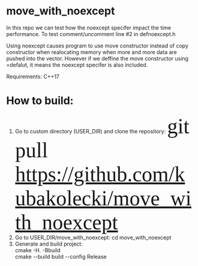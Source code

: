 # move_with_noexcept

In this repo we can test how the noexcept specifer impact the time performance.
To test comment/uncomment line #2 in defnoexcept.h

Using noexcept causes program to use move constructor instead of copy constructor when realocating memory when more and more data are pushed into the vector.
However if we deffine the move constructor using =defalut, it means the noexcept specifer is also included.

Requirements: C++17

# How to build:

1. Go to custom directory (USER_DIR) and clone the repository: <span style="font-family:Papyrus; font-size:4em;"> git pull https://github.com/kubakolecki/move_with_noexcept </span>
2. Go to USER_DIR/move_with_noexcept: cd move_with_noexcept
3. Generate and build project: <br/>
cmake -H. -Bbuild <br/>
cmake --build build --config Release <br/>
